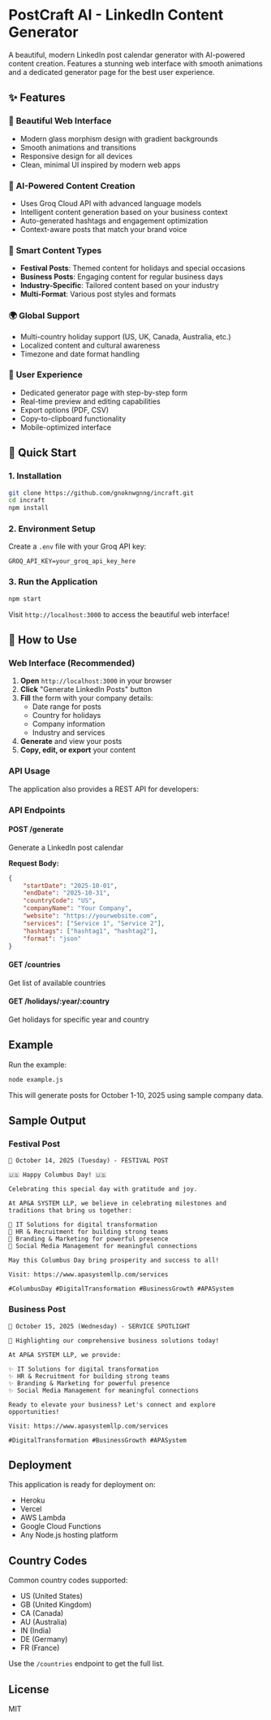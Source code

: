 # PostCraft AI - LinkedIn Content Generator

A beautiful, modern LinkedIn post calendar generator with AI-powered content creation. Features a stunning web interface with smooth animations and a dedicated generator page for the best user experience.

## ✨ Features

### 🎨 **Beautiful Web Interface**
- Modern glass morphism design with gradient backgrounds
- Smooth animations and transitions
- Responsive design for all devices
- Clean, minimal UI inspired by modern web apps

### 🤖 **AI-Powered Content Creation**
- Uses Groq Cloud API with advanced language models
- Intelligent content generation based on your business context
- Auto-generated hashtags and engagement optimization
- Context-aware posts that match your brand voice

### 🎉 **Smart Content Types**
- **Festival Posts**: Themed content for holidays and special occasions
- **Business Posts**: Engaging content for regular business days
- **Industry-Specific**: Tailored content based on your industry
- **Multi-Format**: Various post styles and formats

### 🌍 **Global Support**
- Multi-country holiday support (US, UK, Canada, Australia, etc.)
- Localized content and cultural awareness
- Timezone and date format handling

### 📱 **User Experience**
- Dedicated generator page with step-by-step form
- Real-time preview and editing capabilities
- Export options (PDF, CSV)
- Copy-to-clipboard functionality
- Mobile-optimized interface

## 🚀 Quick Start

### 1. Installation
```bash
git clone https://github.com/gnoknwgnng/incraft.git
cd incraft
npm install
```

### 2. Environment Setup
Create a `.env` file with your Groq API key:
```env
GROQ_API_KEY=your_groq_api_key_here
```

### 3. Run the Application
```bash
npm start
```

Visit `http://localhost:3000` to access the beautiful web interface!

## 🎯 How to Use

### Web Interface (Recommended)
1. **Open** `http://localhost:3000` in your browser
2. **Click** "Generate LinkedIn Posts" button
3. **Fill** the form with your company details:
   - Date range for posts
   - Country for holidays
   - Company information
   - Industry and services
4. **Generate** and view your posts
5. **Copy, edit, or export** your content

### API Usage
The application also provides a REST API for developers:

### API Endpoints

#### POST /generate
Generate a LinkedIn post calendar

**Request Body:**
```json
{
    "startDate": "2025-10-01",
    "endDate": "2025-10-31", 
    "countryCode": "US",
    "companyName": "Your Company",
    "website": "https://yourwebsite.com",
    "services": ["Service 1", "Service 2"],
    "hashtags": ["hashtag1", "hashtag2"],
    "format": "json"
}
```

#### GET /countries
Get list of available countries

#### GET /holidays/:year/:country
Get holidays for specific year and country

## Example

Run the example:
```bash
node example.js
```

This will generate posts for October 1-10, 2025 using sample company data.

## Sample Output

### Festival Post
```
📅 October 14, 2025 (Tuesday) - FESTIVAL POST

🇺🇸 Happy Columbus Day! 🇺🇸

Celebrating this special day with gratitude and joy.

At AP&A SYSTEM LLP, we believe in celebrating milestones and traditions that bring us together:

🔧 IT Solutions for digital transformation
🔧 HR & Recruitment for building strong teams
🔧 Branding & Marketing for powerful presence
🔧 Social Media Management for meaningful connections

May this Columbus Day bring prosperity and success to all!

Visit: https://www.apasystemllp.com/services

#ColumbusDay #DigitalTransformation #BusinessGrowth #APASystem
```

### Business Post
```
📅 October 15, 2025 (Wednesday) - SERVICE SPOTLIGHT

💼 Highlighting our comprehensive business solutions today!

At AP&A SYSTEM LLP, we provide:

✨ IT Solutions for digital transformation
✨ HR & Recruitment for building strong teams
✨ Branding & Marketing for powerful presence
✨ Social Media Management for meaningful connections

Ready to elevate your business? Let's connect and explore opportunities!

Visit: https://www.apasystemllp.com/services

#DigitalTransformation #BusinessGrowth #APASystem
```

## Deployment

This application is ready for deployment on:
- Heroku
- Vercel
- AWS Lambda
- Google Cloud Functions
- Any Node.js hosting platform

## Country Codes

Common country codes supported:
- US (United States)
- GB (United Kingdom) 
- CA (Canada)
- AU (Australia)
- IN (India)
- DE (Germany)
- FR (France)

Use the `/countries` endpoint to get the full list.

## License

MIT
